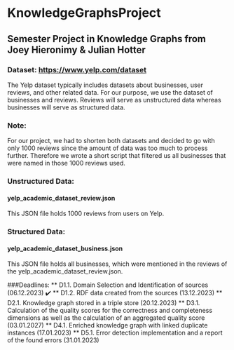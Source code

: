 # KnowledgeGraphsProject
## Semester Project in Knowledge Graphs from Joey Hieronimy & Julian Hotter

### Dataset: https://www.yelp.com/dataset
The Yelp dataset typically includes datasets about businesses, user reviews, and other related data.
For our purpose, we use the dataset of businesses and reviews.
Reviews will serve as unstructured data whereas businesses will serve as structured data.

### Note:
For our project, we had to shorten both datasets and decided to go with only 1000 reviews since the amount of data was too much to process further.
Therefore we wrote a short script that filtered us all businesses that were named in those 1000 reviews used.

### Unstructured Data:
#### yelp_academic_dataset_review.json
This JSON file holds 1000 reviews from users on Yelp.

### Structured Data:
#### yelp_academic_dataset_business.json
This JSON file holds all businesses, which were mentioned in the reviews of the yelp_academic_dataset_review.json.

###Deadlines:
** D1.1. Domain Selection and Identification of sources (06.12.2023) ✔️
** D1.2. RDF data created from the sources (13.12.2023)
** D2.1. Knowledge graph stored in a triple store (20.12.2023)
** D3.1. Calculation of the quality scores for the correctness and completeness dimensions as well as the
calculation of an aggregated quality score (03.01.2027)
** D4.1. Enriched knowledge graph with linked duplicate instances (17.01.2023)
** D5.1. Error detection implementation and a report of the found errors (31.01.2023)
